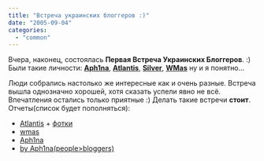 ```yaml
---
title: "Встреча украинских блоггеров :)"
date: "2005-09-04"
categories: 
  - "common"
---
```


Вчера, наконец, состоялась **Первая Встреча Украинских Блоггеров**. :) Были такие личности: **[Aph1na](http://www.otebe.com/)**, **[Atlantis](http://www.jeweller.com.ua/)**, **[Silver](http://www.dp76.com/)**, **[WMas](http://www.wmas.in.ua/)** ну и я понятно...

Люди собрались настолько же интересные как и очень разные. Встреча вышла однозначно хорошей, хотя сказать успели явно не всё. Впечатления остались только приятные :) Делать такие встречи **стоит**. Отчеты(список будет пополняться):

- [Atlantis](http://www.jeweller.com.ua/?p=260) + [фотки](http://www.jeweller.com.ua/wp-gallery/index.php)
- [wmas](http://www.wmas.in.ua/2005/09/03/bloggers-meeting-in-kiev/)
- [Aph1na](http://www.otebe.com/moe/000423.php)
- [by Aph1na(people>bloggers)](http://akella.org.ua/gallery/)
